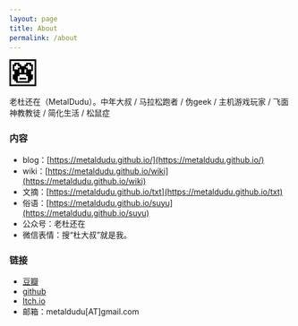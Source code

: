 ```yaml
---
layout: page
title: About
permalink: /about
---
```


![LOGO](logo.png)


老杜还在（MetalDudu）。中年大叔 / 马拉松跑者 / 伪geek / 主机游戏玩家 / 飞面神教教徒 / 简化生活 / 松鼠症

### 内容

- blog：[https://metaldudu.github.io/](https://metaldudu.github.io/)
- wiki：[https://metaldudu.github.io/wiki](https://metaldudu.github.io/wiki)
- 文摘：[https://metaldudu.github.io/txt](https://metaldudu.github.io/txt)
- 俗语：[https://metaldudu.github.io/suyu](https://metaldudu.github.io/suyu)
- 公众号：老杜还在
- 微信表情：搜“杜大叔”就是我。

### 链接

- [豆瓣](https://www.douban.com/people/metaldudu/)
- [github](https://github.com/metaldudu/)
- [Itch.io](https://metaldudu.itch.io/)
- 邮箱：metaldudu[AT]gmail.com

